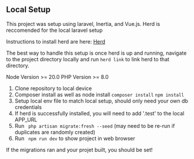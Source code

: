 ## Local Setup

This project was setup using laravel, Inertia, and Vue.js. Herd is reccomended for the local laravel setup

Instructions to install herd are here:
[Herd](https://herd.laravel.com/docs/1/getting-started/installation)

The best way to handle this setup is once herd is up and running, navigate to the project directory locally and run ``` herd link ``` to link herd to that directory. 

Node Version >= 20.0
PHP Version >= 8.0

1. Clone repository to local device
2. Composer install as well as node install ``` composer install ``` ```npm install ```
3. Setup local env file to match local setup, should only need your own db credentials
4. If herd is successfully installed, you will need to add '.test' to the local APP_URL 
5. Run ``` php artisan migrate:fresh --seed``` (may need to be re-run if duplicates are randomly created)
6. Run ``` npm run dev``` to show project in web browser

If the migrations ran and your projet built, you should be set! 
